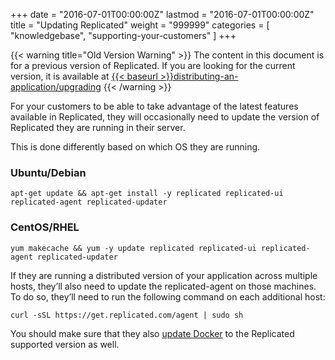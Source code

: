 +++
date = "2016-07-01T00:00:00Z"
lastmod = "2016-07-01T00:00:00Z"
title = "Updating Replicated"
weight = "999999"
categories = [ "knowledgebase", "supporting-your-customers" ]
+++

{{< warning title="Old Version Warning" >}}
The content in this document is for a previous version of Replicated. If you are looking
for the current version, it is available at [{{< baseurl >}}distributing-an-application/upgrading](/distributing-an-application/upgrading)
{{< /warning >}}

For your customers to be able to take advantage of the latest features available in
Replicated, they will occasionally need to update the version of Replicated they are
running in their server.

This is done differently based on which OS they are running.

### Ubuntu/Debian
```shell
apt-get update && apt-get install -y replicated replicated-ui replicated-agent replicated-updater
```

### CentOS/RHEL
```shell
yum makecache && yum -y update replicated replicated-ui replicated-agent replicated-updater
```

If they are running a distributed version of your application across multiple hosts, they’ll also need to update the replicated-agent on those machines. To do so, they’ll need to run the following command on each additional host:

```shell
curl -sSL https://get.replicated.com/agent | sudo sh
```

You should make sure that they also [update Docker](https://docs.docker.com/engine/installation/)
to the Replicated supported version as well.

